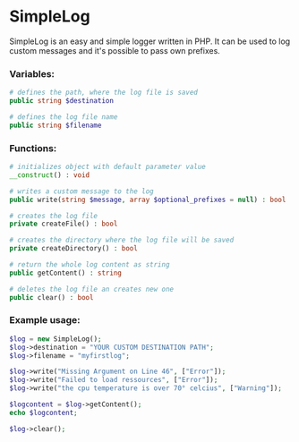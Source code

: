 # SimpleLog

SimpleLog is an easy and simple logger written in PHP. It can be used to log custom messages and it's possible to pass own prefixes.

### Variables:

```php
# defines the path, where the log file is saved
public string $destination

# defines the log file name
public string $filename 
```

### Functions:

```php
# initializes object with default parameter value
__construct() : void
```

```php
# writes a custom message to the log
public write(string $message, array $optional_prefixes = null) : bool
```

```php
# creates the log file
private createFile() : bool
```

```php
# creates the directory where the log file will be saved
private createDirectory() : bool
```

```php
# return the whole log content as string
public getContent() : string
```

```php
# deletes the log file an creates new one
public clear() : bool
```

### Example usage:

```php
$log = new SimpleLog();
$log->destination = "YOUR CUSTOM DESTINATION PATH";
$log->filename = "myfirstlog";

$log->write("Missing Argument on Line 46", ["Error"]);
$log->write("Failed to load ressources", ["Error"]);
$log->write("the cpu temperature is over 70° celcius", ["Warning"]);

$logcontent = $log->getContent();
echo $logcontent;

$log->clear();

```